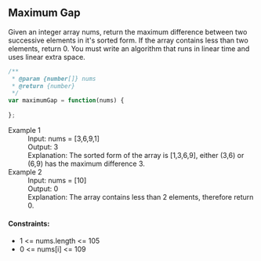 ## Maximum Gap
Given an integer array nums, return the maximum difference between two successive elements in it's sorted form.
If the array contains less than two elements, return 0.
You must write an algorithm that runs in linear time and uses linear extra space.

```javascript
/**
 * @param {number[]} nums
 * @return {number}
 */
var maximumGap = function(nums) {
    
};
```

<dl>
  <dt>Example 1</dt>
      <dd>Input: nums = [3,6,9,1]</dd>
      <dd>Output: 3</dd>
      <dd>Explanation: The sorted form of the array is [1,3,6,9], either (3,6) or (6,9) has the maximum difference 3.</dd>
    
  <dt>Example 2</dt>
      <dd>Input: nums = [10]</dd>
      <dd>Output: 0</dd>
      <dd>Explanation: The array contains less than 2 elements, therefore return 0.</dd>
</dl>
 
#### Constraints:
- 1 <= nums.length <= 105
- 0 <= nums[i] <= 109
